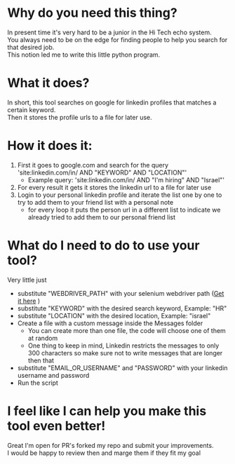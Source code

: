 # Why do you need this thing?
In present time it's very hard to be a junior in the Hi Tech echo system.   
You always need to be on the edge for finding people to help you search for that desired job.  
This notion led me to write this little python program.

# What it does?
In short, this tool searches on google for linkedin profiles that matches a certain keyword.  
Then it stores the profile urls to a file for later use. 

# How it does it:
1. First it goes to google.com and search for the query 'site:linkedin.com/in/ AND "KEYWORD" AND "LOCATION"'
    * Example query: 'site:linkedin.com/in/ AND "I\'m hiring" AND "Israel"'
2. For every result it gets it stores the linkedin url to a file for later use 
3. Login to your personal linkedin profile and iterate the list one by one to try to add them to your friend list with a personal note
    * for every loop it puts the person url in a different list to indicate we already tried to add them to our personal friend list
    
# What do I need to do to use your tool?
Very little just 
* substitute "WEBDRIVER_PATH" with your selenium webdriver path ([Get it here](https://www.selenium.dev/downloads/#browsersExpand "WebDrivers") )
* substitute "KEYWORD" with the desired search keyword, Example: "HR"
* substitute "LOCATION" with the desired location, Example: "israel"
* Create a file with a custom message inside the Messages folder
  * You can create more than one file, the code will choose one of them at random 
  * One thing to keep in mind, Linkedin restricts the messages to only 300 characters so make sure not to write messages that are longer then that  
* substitute "EMAIL_OR_USERNAME" and "PASSWORD" with your linkedin username and password
* Run the script 

# I feel like I can help you make this tool even better!
Great I'm open for PR's forked my repo and submit your improvements.  
I would be happy to review then and marge them if they fit my goal 

